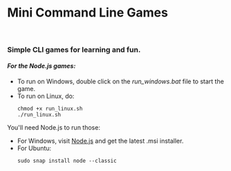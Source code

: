 # Mini Command Line Games
</br>

### **Simple CLI games for learning and fun.**

#### _For the Node.js games:_
- To run on Windows, double click on the _run_windows.bat_ file to start the game.
- To run on Linux, do:
  ```
  chmod +x run_linux.sh
  ./run_linux.sh
  ```

You'll need Node.js to run those:
- For Windows, visit [Node.js](https://nodejs.org/en/download) and get the latest .msi installer.
- For Ubuntu:
  ```
  sudo snap install node --classic
  ```

